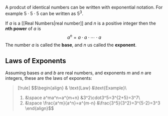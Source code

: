 A prodcut of identical numbers can be written with exponential notation. For example $5\cdot5\cdot5$ can be written as $5^3$.

If $a$ is a [[Real Numbers|real number]]  and $n$ is a positive integer then the **$n$th power** of $a$ is
$$a^n=a\cdot a\cdot \cdots \cdot a$$
The number $a$ is called the **base**, and $n$ us called the **exponent**.

## Laws of Exponents
Assuming bases $a$ and $b$ are real numbers, and  exponents $m$ and $n$ are integers, these are the laws of exponents:

>[!rule]
>$$\begin{align}
>& \text{Law} &\text{Example}\\
>1. &\space a^ma^n=a^{m+n} &3^2\cdot3^5=3^{2+5}=3^7\\
>2. &\space \frac{a^m}{a^n}=a^{m-n} &\frac{3^5}{3^2}=3^{5-2}=3^3
>\end{align}$$
